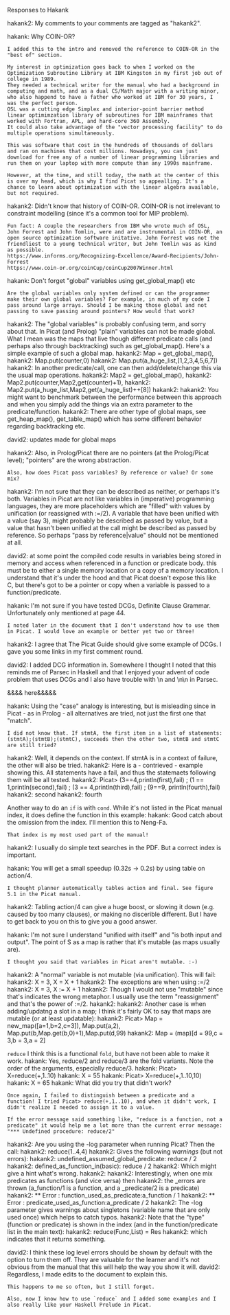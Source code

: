 Responses to Hakank

hakank2: My comments to your comments are tagged as "hakank2".

hakank: Why COIN-OR?

    I added this to the intro and removed the reference to COIN-OR in the "best of" section.

    My interest in optimization goes back to when I worked on the Optimization Subroutine Library at IBM Kingston in my first job out of college in 1989.
    They needed a technical writer for the manual who had a background in computing and math, and as a dual CS/Math major with a writing minor, who also happend to have a father who worked at IBM for 30 years, I was the perfect person.
    OSL was a cutting edge Simplex and interior-point barrier method linear optimimzation library of subroutines for IBM mainframes that worked with Fortran, APL, and hard-core 360 Assembly. 
    It could also take advantage of the "vector processing facility" to do multiple operations simultaneously. 

    This was software that cost in the hundreds of thousands of dollars and ran on machines that cost millions. Nowadays, you can just download for free any of a number of linear programming libraries and run them on your laptop with more compute than any 1990s mainframe.

    However, at the time, and still today, the math at the center of this is over my head, which is why I find Picat so appealling. It's a chance to learn about optimization with the linear algebra available, but not required.

hakank2: Didn't know that history of COIN-OR. COIN-OR is not irrelevant to constraint modelling (since it's a common tool for MIP problem).

    Fun fact: A couple the researchers from IBM who wrote much of OSL, John Forrest and John Tomlin, were and are instrumental in COIN-OR, an open source optimization software initative. John Forrest was not the friendliest to a young technical writer, but John Tomlin was as kind as possible.
    https://www.informs.org/Recognizing-Excellence/Award-Recipients/John-Forrest 
    https://www.coin-or.org/coinCup/coinCup2007Winner.html

hakank: Don't forget "global" variables using get_global_map() etc

    Are the global variables only system defined or can the programmer make their own global variables? For example, in much of my code I pass around large arrays. Should I be making those global and not passing to save passing around pointers? How would that work?

hakank2: The "global variables" is probably confusing term, and sorry about that. In Picat (and Prolog) "plain" variables can not be made global. What I mean was the maps that live though different predicate calls (and perhaps also through backtracking) such as get_global_map(). Here's a simple example of such a global map.
hakank2:   Map = get_global_map(),
hakank2:   Map.put(counter,0)
hakank2:   Map.put(a_huge_list,[1,2,3,4,5,6,7])
hakank2: In another predicate/call, one can then add/delete/change this via the usual map operations.
hakank2:   Map2 = get_global_map(),
hakank2:   Map2.put(counter,Map2,get(counter)+1),
hakank2:   Map2.put(a_huge_list,Map2,get(a_huge_list)++[8])
hakank2:
hakank2: You might want to benchmark between the performance between this approach and when you simply add the things via an extra parameter to the predicate/function.
hakank2: There are other type of global maps, see get_heap_map(), get_table_map() which has some different behavior regarding backtracking etc.

david2: updates made for global maps

hakank2: Also, in Prolog/Picat there are no pointers (at the Prolog/Picat level); "pointers" are the wrong abstraction.

    Also, how does Picat pass variables? By reference or value? Or some mix?

hakank2: I'm not sure that they can be described as neither, or perhaps it's both. Variables in Picat are not like variables in (imperative) programming languages, they are more placeholders which are "filled" with values by unification (or reassigned with :=/2). A variable that have been unified with a value (say 3), might probably be described as passed by value, but a value that hasn't been unified at the call might be described as passed by reference. So perhaps "pass by reference|value" should not be mentioned at all.

david2: at some point the compiled code results in variables being stored in memory and access when referenced in a function or predicate body. this must be to either a single memory location or a copy of a memory location. I understand that it's under the hood and that Picat doesn't expose this like C, but there's got to be a pointer or copy when a variable is passed to a function/predicate. 


hakank: I'm not sure if you have tested DCGs, Definite Clause Grammar. Unfortunately only mentioned at page 44.

    I noted later in the document that I don't understand how to use them in Picat. I would love an example or better yet two or three!

hakank2: I agree that The Picat Guide should give some example of DCGs. I gave you some links in my first comment round.

david2: I added DCG information in. Somewhere I thought I noted that this reminds me of Parsec in Haskell and that I enjoyed your advent of code problem that uses DCGs and I also have trouble with \n and \n\n in Parsec.


&&&& here&&&&&

hakank: Using the "case" analogy is interesting, but is misleading since in Picat - as in Prolog - all alternatives are tried, not just the first one that "match".

    I did not know that. If stmtA, the first item in a list of statements: (stmtA);(stmtB);(stmtC), succeeds then the other two, stmtB and stmtC are still tried?

hakank2: Well, it depends on the context. If stmtA is in a context of failure, the other will also be tried.
hakank2: Here is a - contrieved - example showing this. All statements have a fail, and thus the statemaets following them  will be all tested.
hakank2:   Picat> (3==4,println(first),fail) ; (1 == 1,println(second),fail) ; (3 == 4,println(third),fail) ; (9==9, println(fourth),fail)  
hakank2:   second
hakank2:   fourth


Another way to do an `if` is with `cond`. While it's not listed in the Picat manual index, it does define the function in this example:
hakank: Good catch about the omission from the index. I'll mention this to Neng-Fa.

    That index is my most used part of the manual!

hakank2: I usually do simple text searches in the PDF. But a correct index is important.

hakank: You will get a small speedup (0.32s -> 0.2s) by using table on action/4.

    I thought planner automatically tables action and final. See figure 5.1 in the Picat manual.

hakank2: Tabling action/4 can give a huge boost, or slowing it down (e.g. caused by too many clauses), or making no discerible different. But I have to get back to you on this to give you a good answer.


hakank: I'm not sure I understand "unified with itself" and "is both input and output". The point of S as a map is rather that it's mutable (as maps usually are). 

    I thought you said that variables in Picat aren't mutable. :-)

hakank2: A "normal" variable is not mutable (via unification). This will fail:
hakank2:   X = 3, X = X + 1
hakank2: The exceptions are when using :=/2 
hakank2:     X = 3, X := X + 1
hakank2: Though I would not use "mutable" since that's indicates the wrong metaphor. I usually use the term "reassignment" and that's the power of :=/2.
hakank2:
hakank2: Another case is when adding/updatng a slot in a map; I think it's fairly OK to say that maps are mutable (or at least updatable):
hakank2:   Picat> Map = new_map([a=1,b=2,c=3]), Map.put(a,2), Map.put(b,Map.get(b,0)+1),Map.put(d,99)
hakank2:   Map = (map)[d = 99,c = 3,b = 3,a = 2]



`reduce` I think this is a functional `fold`, but have not been able to make it work.
hakank: Yes, reduce/2 and reduce/3 are the fold variants. Note the order of the arguments, especially reduce/3.
hakank: Picat> X=reduce(+,1..10)
hakank: X = 55
hakank: Picat> X=reduce(+,1..10,10)
hakank: X = 65
hakank: What did you try that didn't work?

    Once again, I failed to distinguish between a predicate and a function! I tried Picat> reduce(+,1..10), and when it didn't work, I didn't realize I needed to assign it to a value.

    If the error message said something like, "reduce is a function, not a predicate" it would help me a lot more than the current error message: "*** Undefined procedure: reduce/2"

hakank2: Are you using the -log parameter when running Picat? Then the call:
hakank2:    reduce(1..4,4)
hakank2: Gives the following _warnings_ (but not errors):
hakank2:   undefined_assumed_global_predicate: reduce / 2
hakank2:   defined_as_function_in(basic): reduce / 2
hakank2: Which might give a hint what's wrong.
hakank2:
hakank2: Interestingly, when one mix predicates as functions (and vice versa) then
hakank2: the _errors are thrown (a_function/1 is a function, and a _predicate/2 is a predicate)
hakank2:    ** Error  : function_used_as_predicate:a_function / 1
hakank2:    ** Error  : predicate_used_as_function:a_predicate / 2
hakank2: The -log parameter gives warnings about singletons (variable name that are only used once) which helps to catch typos.
hakank2: Note that the "type" (function or predicate) is shown in the index (and in the function/predicate list in the main text):
hakank2:   reduce(Func,List) = Res
hakank2: which indicates that it returns something.

david2: I think these log level errors should be shown by default with the option to turn them off. They are valuable for the learner and it's not obvious from the manual that this will help the way you show it will.
david2: Regardless, I made edits to the document to explain this.


    This happens to me so often, but I still forget.

    Also, now I know how to use `reduce` and I added some examples and I also really like your Haskell Prelude in Picat.
